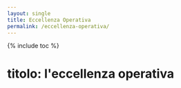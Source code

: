 ```yaml
---
layout: single
title: Eccellenza Operativa
permalink: /eccellenza-operativa/
---
```

{% include toc %}

# titolo: l'eccellenza operativa